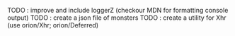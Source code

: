 TODO : improve and include loggerZ (checkour MDN for formatting console output)
TODO : create a json file of monsters
TODO : create a utility for Xhr (use orion/Xhr; orion/Deferred)